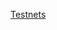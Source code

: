 
[Testnets](https://github.com/Pythagoras51213/Documentation/blob/master/English_Documentation/Creating%20and%20Joining%20Testnets/Tron%20Testnet.md)
